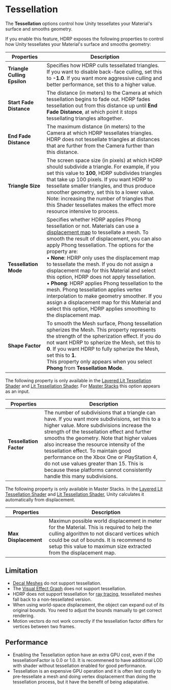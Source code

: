 # Tessellation

The **Tessellation** options control how Unity tessellates your Material's surface and smooths geometry.

If you enable this feature, HDRP exposes the following properties to control how Unity tessellates your Material's surface and smooths geometry:

| **Properties**               | **Description**                                              |
| ---------------------------- | ------------------------------------------------------------ |
| **Triangle Culling Epsilon** | Specifies how HDRP culls tessellated triangles. If you want to disable back-face culling, set this to **-1.0**. If you want more aggressive culling and better performance, set this to a higher value. |
| **Start Fade Distance**      | The distance (in meters) to the Camera at which tessellation begins to fade out. HDRP fades tessellation out from this distance up until **End Fade Distance**, at which point it stops tessellating triangles altogether. |
| **End Fade Distance**        | The maximum distance (in meters) to the Camera at which HDRP tessellates triangles. HDRP does not tessellate triangles at distances that are further from the Camera further than this distance. |
| **Triangle Size**            | The screen space size (in pixels) at which HDRP should subdivide a triangle. For example, if you set this value to **100**, HDRP subdivides triangles that take up 100 pixels. If you want HDRP to tessellate smaller triangles, and thus produce smoother geometry, set this to a lower value.<br/>Note: increasing the number of triangles that this Shader tessellates makes the effect more resource intensive to process. |
| **Tessellation Mode**        | Specifies whether HDRP applies Phong tessellation or not. Materials can use a [displacement map](Displacement-Mode.md) to tessellate a mesh. To smooth the result of displacement, you can also apply Phong tessellation. The options for the property are:<br/>&#8226; **None**: HDRP only uses the displacement map to tessellate the mesh. If you do not assign a displacement map for this Material and select this option, HDRP does not apply tessellation.<br/>&#8226; **Phong**: HDRP applies Phong tessellation to the mesh. Phong tessellation applies vertex interpolation to make geometry smoother. If you assign a displacement map for this Material and select this option, HDRP applies smoothing to the displacement map. |
| **Shape Factor**             | To smooth the Mesh surface, Phong tessellation spherizes the Mesh. This property represents the strength of the spherization effect. If you do not want HDRP to spherize the Mesh, set this to **0**. If you want HDRP to fully spherize the Mesh, set this to **1**.<br/>This property only appears when you select **Phong** from **Tessellation Mode**. |

The following property is only available in the [Layered Lit Tessellation Shader](layered-lit-material-inspector-reference.md) and [Lit Tessellation Shader](lit-tessellation-material.md). For [Master Stacks](understand-shader-graph-in-hdrp.md) this option appears as an input.

| **Properties**               | **Description**                                              |
| ---------------------------- | ------------------------------------------------------------ |
| **Tessellation Factor**      | The number of subdivisions that a triangle can have. If you want more subdivisions, set this to a higher value. More subdivisions increase the strength of the tessellation effect and further smooths the geometry. Note that higher values also increase the resource intensity of the tessellation effect. To maintain good performance on the Xbox One or PlayStation 4, do not use values greater than 15. This is because these platforms cannot consistently handle this many subdivisions. |

The following property is only available in Master Stacks. In the [Layered Lit Tessellation Shader](layered-lit-material-inspector-reference.md) and [Lit Tessellation Shader](lit-tessellation-material.md), Unity calculates it automatically from displacement.

| **Properties**               | **Description**                                              |
| ---------------------------- | ------------------------------------------------------------ |
| **Max Displacement**         | Maximun possible world displacement in meter for the Material. This is required to help the culling algorithm to not discard vertices which could be out of bounds. It is recommend to setup this value to maximun size extracted from the displacement map. |

## Limitation

- [Decal Meshes](decals.md) do not support tessellation.
- The [Visual Effect Graph](https://docs.unity3d.com/Packages/com.unity.visualeffectgraph@latest/index.html) does not support tessellation.
- HDRP does not support tessellation for [ray tracing](Ray-Tracing-Getting-Started.md), tessellated meshes fall back to a non-tessellated version.
- When using world-space displacement, the object can expand out of its original bounds. You need to adjust the bounds manually to get correct rendering.
- Motion vectors do not work correctly if the tessellation factor differs for vertices between two frames.

## Performance
- Enabling the Tessellation option have an extra GPU cost, even if the tessellationFactor is 0.0 or 1.0. It is recommened to have additional LOD with shader without tessellation enabled for good performance.
- Tessellation is an expensive GPU operation and it is often lest costly to pre-tessellate a mesh and doing vertex displacement than doing the tessellation process, but it have the benefit of being adapatative.

